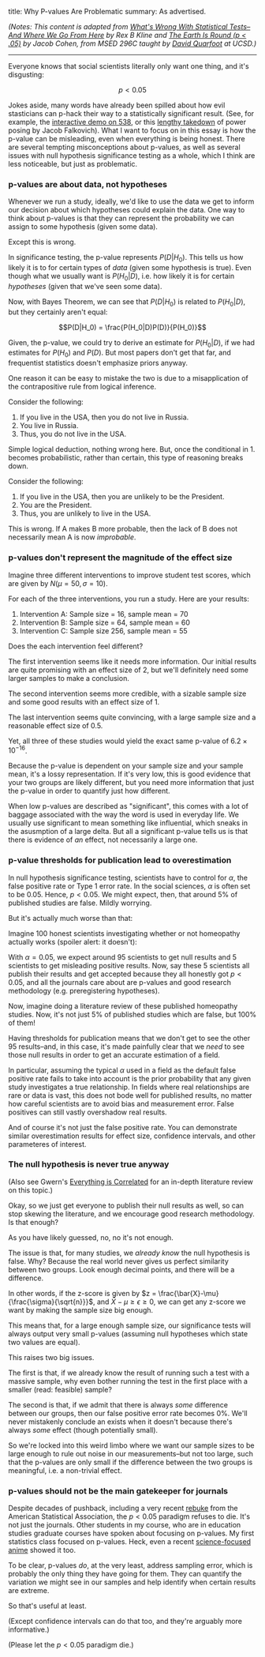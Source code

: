 title: Why P-values Are Problematic
summary: As advertised.

<link rel="stylesheet" href="https://cdn.jsdelivr.net/npm/katex@0.11.0/dist/katex.min.css" integrity="sha384-BdGj8xC2eZkQaxoQ8nSLefg4AV4/AwB3Fj+8SUSo7pnKP6Eoy18liIKTPn9oBYNG" crossorigin="anonymous">

<script defer src="https://cdn.jsdelivr.net/npm/katex@0.11.0/dist/katex.min.js" integrity="sha384-JiKN5O8x9Hhs/UE5cT5AAJqieYlOZbGT3CHws/y97o3ty4R7/O5poG9F3JoiOYw1" crossorigin="anonymous"></script>
<script defer src="https://cdn.jsdelivr.net/npm/katex@0.11.0/dist/contrib/auto-render.min.js" integrity="sha384-kWPLUVMOks5AQFrykwIup5lo0m3iMkkHrD0uJ4H5cjeGihAutqP0yW0J6dpFiVkI" crossorigin="anonymous"
    onload="renderMathInElement(document.body);"></script>
*(Notes: This content is adapted from [What's Wrong With Statistical Tests– And Where We Go From Here](docs/whats-wrong-kline.pdf) by Rex B Kline and [The Earth Is Round (p < .05)](docs/earth-round-cohen.pdf) by Jacob Cohen, from MSED 296C taught by [David Quarfoot](http://www.math.ucsd.edu/~dquarfoot/) at UCSD.)*

<hr>

Everyone knows that social scientists literally only want one thing, and it's disgusting:

$$p < 0.05$$

Jokes aside, many words have already been spilled about how evil stasticians can p-hack their way to a statistically significant result. (See, for example, the [interactive demo on 538](https://projects.fivethirtyeight.com/p-hacking/), or this [lengthy takedown](https://putanumonit.com/2016/04/17/022-power_skeptic/) of power posing by Jacob Falkovich). What I want to focus on in this essay is how the p-value can be misleading, even when everything is being honest. There are several tempting misconceptions about p-values, as well as several issues with null hypothesis significance testing as a whole, which I think are less noticeable, but just as problematic.

### p-values are about data, not hypotheses

Whenever we run a study, ideally, we'd like to use the data we get to inform our decision about which hypotheses could explain the data. One way to think about p-values is that they can represent the probability we can assign to some hypothesis (given some data).

Except this is wrong.

In significance testing, the p-value represents $P(D|H_0)$. This tells us how likely it is to for certain types of *data* (given some hypothesis is true). Even though what we usually want is $P(H_0|D)$, i.e. how likely it is for certain *hypotheses* (given that we've seen some data).

Now, with Bayes Theorem, we can see that $P(D|H_0)$ is related to $P(H_0|D)$, but they certainly aren't equal:

$$P(D|H_0) = \frac{P(H_0|D)P(D)}{P(H_0)}$$

Given, the p-value, we could try to derive an estimate for $P(H_0|D)$, if we had estimates for $P(H_0)$ and $P(D)$. But most papers don't get that far, and frequentist statistics doesn't emphasize priors anyway.

One reason it can be easy to mistake the two is due to a misapplication of the contrapositive rule from logical inference. 

Consider the following:

1. If you live in the USA, then you do not live in Russia.
2. You live in Russia.
3. Thus, you do not live in the USA.

Simple logical deduction, nothing wrong here. But, once the conditional in 1. becomes probabilistic, rather than certain, this type of reasoning breaks down.

Consider the following:

1. If you live in the USA, then you are unlikely to be the President.
2. You are the President.
3. Thus, you are unlikely to live in the USA.

This is wrong. If A makes B more probable, then the lack of B does not necessarily mean A is now *improbable*.

### p-values don't represent the magnitude of the effect size

Imagine three different interventions to improve student test scores, which are given by $N(\mu = 50, \sigma = 10)$.

For each of the three interventions, you run a study. Here are your results:

1. Intervention A: Sample size = 16, sample mean = 70
2. Intervention B: Sample size = 64, sample mean = 60
3. Intervention C: Sample size 256, sample mean = 55

Does the each intervention feel different?

The first intervention seems like it needs more information. Our initial results are quite promising with an effect size of 2, but we'll definitely need some larger samples to make a conclusion. 

The second intervention seems more credible, with a sizable sample size and some good results with an effect size of 1.

The last intervention seems quite convincing, with a large sample size and a reasonable effect size of 0.5.

Yet, all three of these studies would yield the exact same p-value of $6.2 \times 10^{-16}$.

Because the p-value is dependent on your sample size and your sample mean, it's a lossy representation. If it's very low, this is good evidence that your two groups are likely different, but you need more information that just the p-value in order to quantify just how different.

When low p-values are described as "significant", this comes with a lot of baggage associated with the way the word is used in everyday life. We usually use significant to mean something like influential, which sneaks in the asusmption of a large delta. But all a significant p-value tells us is that there is evidence of *an* effect, not necessarily a large one.

### p-value thresholds for publication lead to overestimation

In null hypothesis significance testing, scientists have to control for $\alpha$, the false positive rate or Type 1 error rate. In the social sciences, $\alpha$ is often set to be 0.05. Hence, $p < 0.05$. We might expect, then, that around 5% of published studies are false. Mildly worrying.

But it's actually much worse than that:

Imagine 100 honest scientists investigating whether or not homeopathy actually works (spoiler alert: it doesn't):

With $\alpha = 0.05$, we expect around 95 scientists to get null results and 5 scientists to get misleading positive results. Now, say these 5 scientists all publish their results and get accepted because they all honestly got $p < 0.05$, and all the journals care about are p-values and good research methodology (e.g. preregistering hypotheses).

Now, imagine doing a literature review of these published homeopathy studies. Now, it's not just 5% of published studies which are false, but 100% of them!

Having thresholds for publication means that we don't get to see the other 95 results–and, in this case, it's made painfully clear that we *need* to see those null results in order to get an accurate estimation of a field. 

In particular, assuming the typical $\alpha$ used in a field as the default false positive rate fails to take into account is the prior probability that any given study investigates a true relationship. In fields where real relationships are rare or data is vast, this does not bode well for published results, no matter how careful scientists are to avoid bias and measurement error. False positives can still vastly overshadow real results.

And of course it's not just the false positive rate. You can demonstrate similar overestimation results for effect size, confidence intervals, and other parameteres of interest.

### The null hypothesis is never true anyway

(Also see Gwern's [Everything is Correlated](https://www.gwern.net/Everything) for an in-depth literature review on this topic.)

Okay, so we just get everyone to publish their null results as well, so can stop skewing the literature, and we encourage good research methodology. Is that enough?

As you have likely guessed, no, no it's not enough.

The issue is that, for many studies, we *already know* the null hypothesis is false. Why? Because the real world never gives us perfect similarity between two groups. Look enough decimal points, and there will be a difference. 

In other words, if the z-score is given by $z = \frac{\bar{X}-\mu}{\frac{\sigma}{\sqrt{n}}}$, and $\bar{X}-\mu \ge \epsilon \ge 0$, we can get any z-score we want by making the sample size big enough.

This means that, for a large enough sample size, our significance tests will always output very small p-values (assuming null hypotheses which state two values are equal).

This raises two big issues.

The first is that, if we already know the result of running such a test with a massive sample, why even bother running the test in the first place with a smaller (read: feasible) sample? 

The second is that, if we admit that there is always *some* difference between our groups, then our false positive error rate becomes 0%. We'll never mistakenly conclude an exists when it doesn't because there's always *some* effect (though potentially small).

So we're locked into this weird limbo where we want our sample sizes to be large enough to rule out noise in our measurements–but not too large, such that the p-values are only small if the difference between the two groups is meaningful, i.e. a non-trivial effect.

### p-values should not be the main gatekeeper for journals

Despite decades of pushback, including a very recent [rebuke](https://amstat.tandfonline.com/doi/full/10.1080/00031305.2019.1583913) from the American Statistical Association, the $p < 0.05$ paradigm refuses to die. It's not just the journals. Other students in my course, who are in  education studies graduate courses have spoken about focusing on p-values. My first statistics class focused on p-values. Heck, even a recent [science-focused anime](https://www.crunchyroll.com/science-fell-in-love-so-i-tried-to-prove-it/episode-6-science-types-fell-in-love-so-they-tried-kissing-792895) showed it too.

To be clear, p-values *do*, at the very least, address sampling error, which is probably the only thing they have going for them. They can quantify the variation we might see in our samples and help identify when certain results are extreme. 

So that's useful at least.

(Except confidence intervals can do that too, and they're arguably more informative.)

(Please let the $p < 0.05$ paradigm die.)

